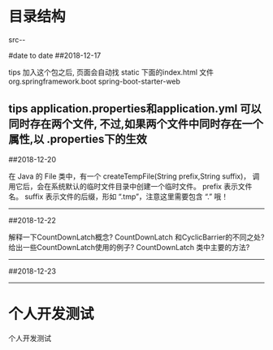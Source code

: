 # 目录结构
src--

#date to date 
##2018-12-17

tips
加入这个包之后, 页面会自动找 static 下面的index.html 文件
<dependency>
    <groupId>org.springframework.boot</groupId>
    <artifactId>spring-boot-starter-web</artifactId>
</dependency>

tips
application.properties和application.yml
可以同时存在两个文件,
不过,如果两个文件中同时存在一个属性,以 .properties下的生效
----------------------------------
##2018-12-20

在 Java 的 File 类中，有一个 createTempFile(String prefix,String suffix)，
调用它后，会在系统默认的临时文件目录中创建一个临时文件。
prefix 表示文件名。
suffix 表示文件的后缀，形如 “.tmp”，注意这里需要包含 “.” 哦！

----------------------------------
##2018-12-22

解释一下CountDownLatch概念?
CountDownLatch 和CyclicBarrier的不同之处?
给出一些CountDownLatch使用的例子?
CountDownLatch 类中主要的方法?

----------------------------------
##2018-12-23
    


----------------------------------
# 个人开发测试
 个人开发测试
 
